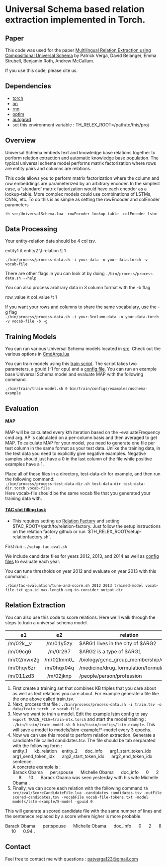 # Universal Schema based relation extraction implemented in Torch.

Paper
------------
This code was used for the paper [Multilingual Relation Extraction using Compositional Universal Schema](http://arxiv.org/abs/1511.06396) by Patrick Verga, David Belanger, Emma Strubell, Benjamin Roth, Andrew McCallum.

If you use this code, please cite us.


Dependencies
-----------
- [torch](https://github.com/torch/torch7)
- [nn](https://github.com/torch/nn)
- [rnn](https://github.com/Element-Research/rnn)
- [optim](https://github.com/torch/optim)
- [autograd](https://github.com/twitter/torch-autograd)
- set this environment variable : TH_RELEX_ROOT=/path/to/this/proj


Overview
-------------
Universal Schema embeds text and knowledge base relations together to perform relation extraction and automatic knowledge base population. The typical universal schema model performs matrix factorization where rows are entity pairs and columns are relations.

This code allows you to perform matrix factorization where the column and row embeddings are parameterized by an arbitrary encoder. In the simplest case, a 'standard' matrix factorization would have each encoder as a lookup-table. More complex models could use combinations of LSTMs, CNNs, etc. To do this is as simple as setting the rowEncoder and colEnoder parameters

`th src/UniversalSchema.lua -rowEncoder lookup-table -colEncoder lstm`


Data Processing
--------------
Your entity-relation data should be 4 col tsv.

entity1 \t entity2 \t relation \t 1

`./bin/process/process-data.sh -i your-data -o your-data.torch -v vocab-file`

There are other flags in you can look at by doing `./bin/process/process-data.sh --help`

You can also process arbitrary data in 3 column format with the -b flag

row_value \t col_value \t 1

If you want your rows and columns to share the same vocabulary, use the -g flag   
`./bin/process/process-data.sh -i your-3column-data -o your-data.torch -v vocab-file -b -g`


Training Models
------------
You can run various Universal Schema models located in [src](https://github.com/patverga/torch-relation-extraction/blob/master/src/). Check out the various options in [CmdArgs.lua](https://github.com/patverga/torch-relation-extraction/blob/master/src/CmdArgs.lua)

You can train models using this [train script](https://github.com/patverga/torch-relation-extraction/blob/master/bin/train/train-model.sh). The script takes two parameters, a gpuid (-1 for cpu) and a [config file](https://github.com/patverga/torch-relation-extraction/tree/master/bin/train/configs). You can run an example base Universal Schema model and evaluate MAP with the following command. 

`./bin/train/train-model.sh 0 bin/train/configs/examples/uschema-example`

Evaluation
---------

#### MAP
MAP will be calculated every kth iteration based on the -evaluateFrequency cmd arg. AP is calculated on a per-column basis and then averaged to get MAP. To calculate MAP for your model, you need to generate one file per test column in the same format as your test data. Unlike the training data, in the test data you need to explicitly give negative examples. Negative samples should just have a 0 in the last column of the file while positive examples have a 1.

Place all of these files in a directory, test-data-dir for example, and then run the following command:   
`./bin/process/process-test-data-dir.sh test-data-dir test-data-dir.torch vocab-file`   
Here vocab-file should be the same vocab file that you generated your training data with.

####  [TAC slot filling task](http://www.nist.gov/tac/2013/KBP/)
- This requires setting up [Relation Factory](https://github.com/beroth/relationfactory) and setting $TAC_ROOT=/path/to/relation-factory. Just follow the setup instructions on the relation factory github or run `$TH_RELEX_ROOT/setup-relationfactory.sh`.

First run :`./setup-tac-eval.sh` 

We include candidate files for years 2012, 2013, and 2014 as well as [config files](https://github.com/patverga/torch-relation-extraction/tree/master/bin/tac-evaluation/configs/2013) to evaluate each year. 

You can tune thresholds on year 2012 and evaluate on year 2013 with this command :

`./bin/tac-evaluation/tune-and-score.sh 2012 2013 trained-model vocab-file.txt gpu-id max-length-seq-to-consider output-dir`

Relation Extraction
----------
You can also use this code to score relations. Here we'll walk through the steps to train a universal schema model. 

| e1         | e2            | relation  | 1 | 
| ------------- |:-------------:| -----| --- | 
| /m/02k__v | /m/01y5zy | $ARG1 lives in the city of $ARG2 | 1 | 
| /m/09cg6 | /m/0r297 | $ARG2 is a type of $ARG1 | 1 | 
| /m/02mwx2g | /m/02lmm0_ | /biology/gene_group_membership/gene | 1 | 
| /m/0hqv6zr | /m/0hqx04q | /medicine/drug_formulation/formulation_of | 1 | 
| /m/011zd3 | /m/02jknp | /people/person/profession | 1 | 
1. First create a training set that combines KB triples that you care about as well as text relations you care about. For example generate a file like the one above called train.tsv.
2. Next, process that file : `./bin/process/process-data.sh -i train.tsv -o data/train.torch -v vocab-file`
3. Now we want to train a model. Edit the [example lstm config](bin/train/configs/lstm-example) to say `export TRAIN_FILE=train-mtx.torch` and start the model training :  `./bin/train/train-model.sh 0 bin/train/configs/lstm-example`. This will save a model to models/lstm-example/*-model every 3 epochs.
4. Now we can use this model to perform relation extraction. Generate a candidate file called candidates.tsv. The file should be tab serparated with the following form :   
entity_1 &nbsp;&nbsp;&nbsp;&nbsp; kb_relation&nbsp;&nbsp;&nbsp;&nbsp;entity_2 &nbsp;&nbsp;&nbsp;&nbsp; doc_info &nbsp;&nbsp;&nbsp;&nbsp; arg1_start_token_idx	&nbsp;&nbsp;&nbsp;&nbsp; arg1_send_token_idx &nbsp;&nbsp;&nbsp;&nbsp;	arg2_start_token_idx &nbsp;&nbsp;&nbsp;&nbsp;	arg2_end_token_idx &nbsp;&nbsp;&nbsp;&nbsp; sentence.   
A concrete example is :   
Barack Obama &nbsp;&nbsp;&nbsp;&nbsp;	per:spouse &nbsp;&nbsp;&nbsp;&nbsp;	Michelle Obama &nbsp;&nbsp;&nbsp;&nbsp;	doc_info &nbsp;&nbsp;&nbsp;&nbsp;	0	&nbsp;&nbsp;&nbsp;&nbsp; 2 &nbsp;&nbsp;&nbsp;&nbsp;	8	 &nbsp;&nbsp;&nbsp;&nbsp; 10  &nbsp;&nbsp;&nbsp;&nbsp; Barack Obama was seen yesterday with his wife Michelle Obama .   
5. Finally, we can score each relation with the following command `th src/eval/ScoreCandidateFile.lua -candidates candidates.tsv -outFile scored-candidates.tsv -vocabFile vocab-file-tokens.txt -model models/lstm-example/5-model -gpuid 0`

This will generate a scored candidate file with the same number of lines and the sentenece replaced by a score where higher is more probable.  

Barack Obama &nbsp;&nbsp;&nbsp;&nbsp;	per:spouse &nbsp;&nbsp;&nbsp;&nbsp;	Michelle Obama &nbsp;&nbsp;&nbsp;&nbsp;	doc_info &nbsp;&nbsp;&nbsp;&nbsp;	0	&nbsp;&nbsp;&nbsp;&nbsp; 2 &nbsp;&nbsp;&nbsp;&nbsp;	8	 &nbsp;&nbsp;&nbsp;&nbsp; 10  &nbsp;&nbsp;&nbsp;&nbsp; 0.94 .


Contact
----------
Feel free to contact me with questions : patverga123@gmail.com
